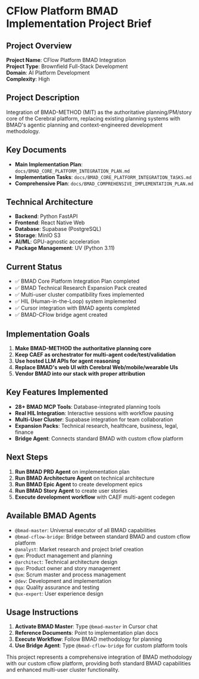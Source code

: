 # CFlow Platform BMAD Implementation Project Brief

## Project Overview
**Project Name**: CFlow Platform BMAD Integration  
**Project Type**: Brownfield Full-Stack Development  
**Domain**: AI Platform Development  
**Complexity**: High  

## Project Description
Integration of BMAD-METHOD (MIT) as the authoritative planning/PM/story core of the Cerebral platform, replacing existing planning systems with BMAD's agentic planning and context-engineered development methodology.

## Key Documents
- **Main Implementation Plan**: `docs/BMAD_CORE_PLATFORM_INTEGRATION_PLAN.md`
- **Implementation Tasks**: `docs/BMAD_CORE_PLATFORM_INTEGRATION_TASKS.md`
- **Comprehensive Plan**: `docs/BMAD_COMPREHENSIVE_IMPLEMENTATION_PLAN.md`

## Technical Architecture
- **Backend**: Python FastAPI
- **Frontend**: React Native Web
- **Database**: Supabase (PostgreSQL)
- **Storage**: MinIO S3
- **AI/ML**: GPU-agnostic acceleration
- **Package Management**: UV (Python 3.11)

## Current Status
- ✅ BMAD Core Platform Integration Plan completed
- ✅ BMAD Technical Research Expansion Pack created
- ✅ Multi-user cluster compatibility fixes implemented
- ✅ HIL (Human-in-the-Loop) system implemented
- ✅ Cursor integration with BMAD agents completed
- ✅ BMAD-CFlow bridge agent created

## Implementation Goals
1. **Make BMAD-METHOD the authoritative planning core**
2. **Keep CAEF as orchestrator for multi-agent code/test/validation**
3. **Use hosted LLM APIs for agent reasoning**
4. **Replace BMAD's web UI with Cerebral Web/mobile/wearable UIs**
5. **Vendor BMAD into our stack with proper attribution**

## Key Features Implemented
- **28+ BMAD MCP Tools**: Database-integrated planning tools
- **Real HIL Integration**: Interactive sessions with workflow pausing
- **Multi-User Cluster**: Supabase integration for team collaboration
- **Expansion Packs**: Technical research, healthcare, business, legal, finance
- **Bridge Agent**: Connects standard BMAD with custom cflow platform

## Next Steps
1. **Run BMAD PRD Agent** on implementation plan
2. **Run BMAD Architecture Agent** on technical architecture
3. **Run BMAD Epic Agent** to create development epics
4. **Run BMAD Story Agent** to create user stories
5. **Execute development workflow** with CAEF multi-agent codegen

## Available BMAD Agents
- `@bmad-master`: Universal executor of all BMAD capabilities
- `@bmad-cflow-bridge`: Bridge between standard BMAD and custom cflow platform
- `@analyst`: Market research and project brief creation
- `@pm`: Product management and planning
- `@architect`: Technical architecture design
- `@po`: Product owner and story management
- `@sm`: Scrum master and process management
- `@dev`: Development and implementation
- `@qa`: Quality assurance and testing
- `@ux-expert`: User experience design

## Usage Instructions
1. **Activate BMAD Master**: Type `@bmad-master` in Cursor chat
2. **Reference Documents**: Point to implementation plan docs
3. **Execute Workflow**: Follow BMAD methodology for planning
4. **Use Bridge Agent**: Type `@bmad-cflow-bridge` for custom platform tools

This project represents a comprehensive integration of BMAD methodology with our custom cflow platform, providing both standard BMAD capabilities and enhanced multi-user cluster functionality.

